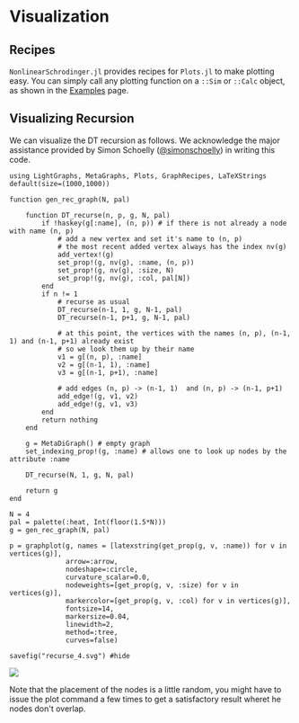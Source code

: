 # Visualization

## Recipes
`NonlinearSchrodinger.jl` provides recipes for `Plots.jl` to make plotting easy. You can simply call any plotting function on a `::Sim` or `::Calc` object, as shown in the [Examples](@ref) page.

## Visualizing Recursion

We can visualize the DT recursion as follows. We acknowledge the major assistance provided by Simon Schoelly ([@simonschoelly](https://github.com/simonschoelly)) in writing this code.

```@example1
using LightGraphs, MetaGraphs, Plots, GraphRecipes, LaTeXStrings
default(size=(1000,1000))

function gen_rec_graph(N, pal)
    
    function DT_recurse(n, p, g, N, pal)
        if !haskey(g[:name], (n, p)) # if there is not already a node with name (n, p)
            # add a new vertex and set it's name to (n, p)
            # the most recent added vertex always has the index nv(g)
            add_vertex!(g) 
            set_prop!(g, nv(g), :name, (n, p))
            set_prop!(g, nv(g), :size, N)
            set_prop!(g, nv(g), :col, pal[N])
        end
        if n != 1
            # recurse as usual
            DT_recurse(n-1, 1, g, N-1, pal)
            DT_recurse(n-1, p+1, g, N-1, pal)

            # at this point, the vertices with the names (n, p), (n-1, 1) and (n-1, p+1) already exist
            # so we look them up by their name
            v1 = g[(n, p), :name]
            v2 = g[(n-1, 1), :name]
            v3 = g[(n-1, p+1), :name]

            # add edges (n, p) -> (n-1, 1)  and (n, p) -> (n-1, p+1)
            add_edge!(g, v1, v2)
            add_edge!(g, v1, v3)
        end
        return nothing
    end
    
    g = MetaDiGraph() # empty graph
    set_indexing_prop!(g, :name) # allows one to look up nodes by the attribute :name

    DT_recurse(N, 1, g, N, pal)
    
    return g
end

N = 4
pal = palette(:heat, Int(floor(1.5*N)))
g = gen_rec_graph(N, pal)
    
p = graphplot(g, names = [latexstring(get_prop(g, v, :name)) for v in vertices(g)], 
              arrow=:arrow, 
              nodeshape=:circle, 
              curvature_scalar=0.0, 
              nodeweights=[get_prop(g, v, :size) for v in vertices(g)], 
              markercolor=[get_prop(g, v, :col) for v in vertices(g)], 
              fontsize=14, 
              markersize=0.04, 
              linewidth=2, 
              method=:tree, 
              curves=false)

savefig("recurse_4.svg") #hide
```

![](recurse_4.svg)

Note that the placement of the nodes is a little random, you might have to issue the plot command a few times to get a satisfactory result wheret he nodes don't overlap.